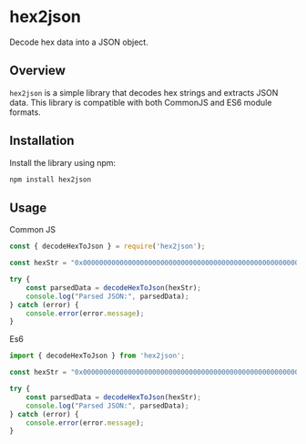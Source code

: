 # hex2json

Decode hex data into a JSON object.

## Overview

`hex2json` is a simple library that decodes hex strings and extracts JSON data. This library is compatible with both CommonJS and ES6 module formats.

## Installation

Install the library using npm:

```bash
npm install hex2json
```

## Usage

Common JS

```Javascript
const { decodeHexToJson } = require('hex2json');

const hexStr = "0x000000000000000000000000000000000000000000000000000000e8d4a510000000000000000000000000000000000000000000000000000000000000000040000000000000000000000000000000000000000000000000000000000000006f7b227469746c65223a22222c227375625f7469746c65223a2261222c2268746d6c5f636f6e74656e74223a223c703e613c2f703e5c6e222c22696d616765223a2261222c226372656174696f6e5f74696d65223a22323032342d30352d31345432333a35373a30352e3230375a227d0000000000000000000000000000000000";

try {
    const parsedData = decodeHexToJson(hexStr);
    console.log("Parsed JSON:", parsedData);
} catch (error) {
    console.error(error.message);
}
```

Es6 

```Javascript
import { decodeHexToJson } from 'hex2json';

const hexStr = "0x000000000000000000000000000000000000000000000000000000e8d4a510000000000000000000000000000000000000000000000000000000000000000040000000000000000000000000000000000000000000000000000000000000006f7b227469746c65223a22222c227375625f7469746c65223a2261222c2268746d6c5f636f6e74656e74223a223c703e613c2f703e5c6e222c22696d616765223a2261222c226372656174696f6e5f74696d65223a22323032342d30352d31345432333a35373a30352e3230375a227d0000000000000000000000000000000000";

try {
    const parsedData = decodeHexToJson(hexStr);
    console.log("Parsed JSON:", parsedData);
} catch (error) {
    console.error(error.message);
}
```